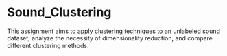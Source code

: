 # Sound_Clustering
This assignment aims to apply clustering techniques to an unlabeled sound dataset, analyze the necessity of dimensionality reduction, and compare different clustering methods.
